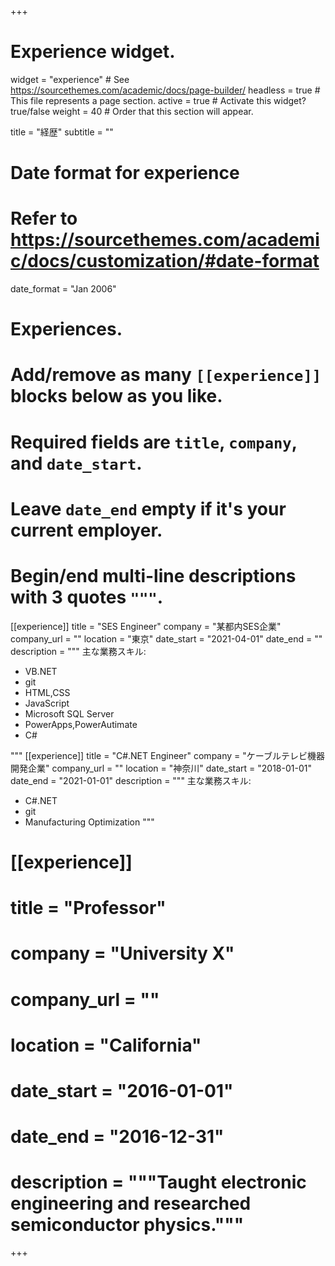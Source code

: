 +++
# Experience widget.
widget = "experience"  # See https://sourcethemes.com/academic/docs/page-builder/
headless = true  # This file represents a page section.
active = true  # Activate this widget? true/false
weight = 40  # Order that this section will appear.

title = "経歴"
subtitle = ""

# Date format for experience
#   Refer to https://sourcethemes.com/academic/docs/customization/#date-format
date_format = "Jan 2006"

# Experiences.
#   Add/remove as many `[[experience]]` blocks below as you like.
#   Required fields are `title`, `company`, and `date_start`.
#   Leave `date_end` empty if it's your current employer.
#   Begin/end multi-line descriptions with 3 quotes `"""`.
[[experience]]
  title = "SES Engineer"
  company = "某都内SES企業"
  company_url = ""
  location = "東京"
  date_start = "2021-04-01"
  date_end = ""
  description = """
  主な業務スキル:
  
  * VB.NET
  * git
  * HTML,CSS
  * JavaScript
  * Microsoft SQL Server
  * PowerApps,PowerAutimate
  * C#

  """
[[experience]]
  title = "C#.NET Engineer"
  company = "ケーブルテレビ機器開発企業"
  company_url = ""
  location = "神奈川"
  date_start = "2018-01-01"
  date_end = "2021-01-01"
  description = """
  主な業務スキル:
  
  * C#.NET
  * git
  * Manufacturing Optimization
  """

# [[experience]]
#  title = "Professor"
#  company = "University X"
#  company_url = ""
#  location = "California"
#  date_start = "2016-01-01"
#  date_end = "2016-12-31"
#  description = """Taught electronic engineering and researched semiconductor physics."""

+++

